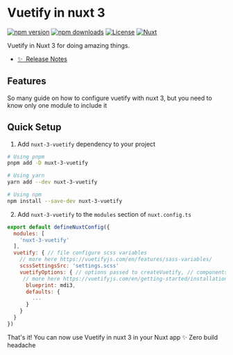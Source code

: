 <!--
Get your module up and running quickly.

Find and replace all on all files (CMD+SHIFT+F):
- Name: Vuetify in nuxt 3
- Package name: nuxt-3-vuetify
- Description: My new Nuxt module
-->

# Vuetify in nuxt 3

[![npm version][npm-version-src]][npm-version-href]
[![npm downloads][npm-downloads-src]][npm-downloads-href]
[![License][license-src]][license-href]
[![Nuxt][nuxt-src]][nuxt-href]

Vuetify in Nuxt 3 for doing amazing things.

- [✨ &nbsp;Release Notes](/CHANGELOG.md)
<!-- - [🏀 Online playground](https://stackblitz.com/github/your-org/nuxt-3-vuetify?file=playground%2Fapp.vue) -->
<!-- - [📖 &nbsp;Documentation](https://example.com) -->

## Features

<!-- Highlight some of the features your module provide here -->
So many guide on how to configure vuetify with nuxt 3, but you need to know only one module to include it

## Quick Setup

1. Add `nuxt-3-vuetify` dependency to your project

```bash
# Using pnpm
pnpm add -D nuxt-3-vuetify

# Using yarn
yarn add --dev nuxt-3-vuetify

# Using npm
npm install --save-dev nuxt-3-vuetify
```

2. Add `nuxt-3-vuetify` to the `modules` section of `nuxt.config.ts`

```js
export default defineNuxtConfig({
  modules: [
    'nuxt-3-vuetify'
  ],
  vuetify: { // file configure scss variables 
    // more here https://vuetifyjs.com/en/features/sass-variables/
    scssSettingsSrc: 'settings.scss'
    vuetifyOptions: { // options passed to createVuetify, // components and directives omitted but included
     // more here https://vuetifyjs.com/en/getting-started/installation/
      blueprint: mdi3,
      defaults: {
        ...
      }
    }
  }
})
```

That's it! You can now use Vuetify in nuxt 3 in your Nuxt app ✨ Zero build headache

<!-- Badges -->
[npm-version-src]: https://img.shields.io/npm/v/nuxt-3-vuetify/latest.svg?style=flat&colorA=18181B&colorB=28CF8D
[npm-version-href]: https://npmjs.com/package/nuxt-3-vuetify

[npm-downloads-src]: https://img.shields.io/npm/dm/nuxt-3-vuetify.svg?style=flat&colorA=18181B&colorB=28CF8D
[npm-downloads-href]: https://npmjs.com/package/nuxt-3-vuetify

[license-src]: https://img.shields.io/npm/l/nuxt-3-vuetify.svg?style=flat&colorA=18181B&colorB=28CF8D
[license-href]: https://npmjs.com/package/nuxt-3-vuetify

[nuxt-src]: https://img.shields.io/badge/Nuxt-18181B?logo=nuxt.js
[nuxt-href]: https://nuxt.com
